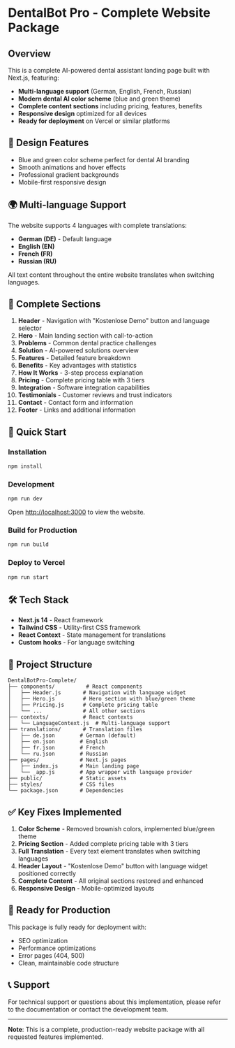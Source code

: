 # DentalBot Pro - Complete Website Package

## Overview
This is a complete AI-powered dental assistant landing page built with Next.js, featuring:

- **Multi-language support** (German, English, French, Russian)
- **Modern dental AI color scheme** (blue and green theme)
- **Complete content sections** including pricing, features, benefits
- **Responsive design** optimized for all devices
- **Ready for deployment** on Vercel or similar platforms

## 🎨 Design Features
- Blue and green color scheme perfect for dental AI branding
- Smooth animations and hover effects
- Professional gradient backgrounds
- Mobile-first responsive design

## 🌍 Multi-language Support
The website supports 4 languages with complete translations:
- **German (DE)** - Default language
- **English (EN)**
- **French (FR)** 
- **Russian (RU)**

All text content throughout the entire website translates when switching languages.

## 📄 Complete Sections
1. **Header** - Navigation with "Kostenlose Demo" button and language selector
2. **Hero** - Main landing section with call-to-action
3. **Problems** - Common dental practice challenges
4. **Solution** - AI-powered solutions overview
5. **Features** - Detailed feature breakdown
6. **Benefits** - Key advantages with statistics
7. **How It Works** - 3-step process explanation
8. **Pricing** - Complete pricing table with 3 tiers
9. **Integration** - Software integration capabilities
10. **Testimonials** - Customer reviews and trust indicators
11. **Contact** - Contact form and information
12. **Footer** - Links and additional information

## 🚀 Quick Start

### Installation
```bash
npm install
```

### Development
```bash
npm run dev
```
Open [http://localhost:3000](http://localhost:3000) to view the website.

### Build for Production
```bash
npm run build
```

### Deploy to Vercel
```bash
npm run start
```

## 🛠 Tech Stack
- **Next.js 14** - React framework
- **Tailwind CSS** - Utility-first CSS framework
- **React Context** - State management for translations
- **Custom hooks** - For language switching

## 📁 Project Structure
```
DentalBotPro-Complete/
├── components/          # React components
│   ├── Header.js       # Navigation with language widget
│   ├── Hero.js         # Hero section with blue/green theme
│   ├── Pricing.js      # Complete pricing table
│   └── ...             # All other sections
├── contexts/           # React contexts
│   └── LanguageContext.js  # Multi-language support
├── translations/       # Translation files
│   ├── de.json        # German (default)
│   ├── en.json        # English
│   ├── fr.json        # French
│   └── ru.json        # Russian
├── pages/             # Next.js pages
│   ├── index.js       # Main landing page
│   └── _app.js        # App wrapper with language provider
├── public/            # Static assets
├── styles/            # CSS files
└── package.json       # Dependencies
```

## ✅ Key Fixes Implemented
1. **Color Scheme** - Removed brownish colors, implemented blue/green theme
2. **Pricing Section** - Added complete pricing table with 3 tiers
3. **Full Translation** - Every text element translates when switching languages
4. **Header Layout** - "Kostenlose Demo" button with language widget positioned correctly
5. **Complete Content** - All original sections restored and enhanced
6. **Responsive Design** - Mobile-optimized layouts

## 🎯 Ready for Production
This package is fully ready for deployment with:
- SEO optimization
- Performance optimizations
- Error pages (404, 500)
- Clean, maintainable code structure

## 📞 Support
For technical support or questions about this implementation, please refer to the documentation or contact the development team.

---

**Note**: This is a complete, production-ready website package with all requested features implemented.